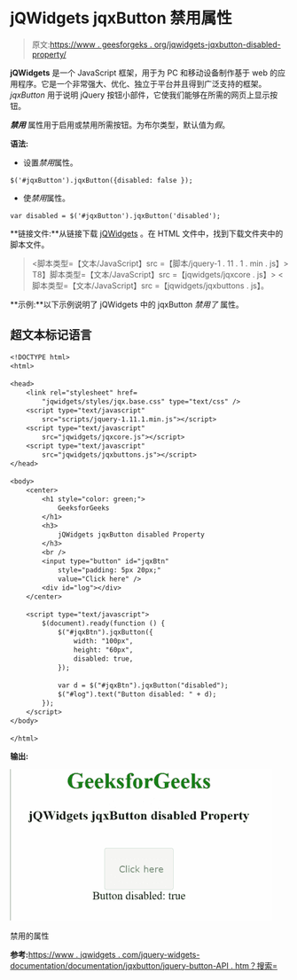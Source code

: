 # jQWidgets jqxButton 禁用属性

> 原文:[https://www . geesforgeks . org/jqwidgets-jqxbutton-disabled-property/](https://www.geeksforgeeks.org/jqwidgets-jqxbutton-disabled-property/)

**jQWidgets** 是一个 JavaScript 框架，用于为 PC 和移动设备制作基于 web 的应用程序。它是一个非常强大、优化、独立于平台并且得到广泛支持的框架。 *jqxButton* 用于说明 jQuery 按钮小部件，它使我们能够在所需的网页上显示按钮。

***禁用*** 属性用于启用或禁用所需按钮。为布尔类型，默认值为*假*。

**语法:**

*   设置*禁用*属性。

```
$('#jqxButton').jqxButton({disabled: false });
```

*   使*禁用*属性。

```
var disabled = $('#jqxButton').jqxButton('disabled');
```

**链接文件:**从链接下载 [jQWidgets](https://www.jqwidgets.com/download/) 。在 HTML 文件中，找到下载文件夹中的脚本文件。

> <link rel="”stylesheet”" href="”jqwidgets/styles/jqx.base.css”" type="”text/css”">
> <脚本类型=【文本/JavaScript】src =【脚本/jquery-1 . 11 . 1 . min . js】></脚本>
> T8】脚本类型=【文本/JavaScript】src =【jqwidgets/jqxcore . js】></脚本>
> <脚本类型=【文本/JavaScript】src =【jqwidgets/jqxbuttons . js】。

**示例:**以下示例说明了 jQWidgets 中的 jqxButton *禁用了* 属性。

## 超文本标记语言

```
<!DOCTYPE html>
<html>

<head>
    <link rel="stylesheet" href=
        "jqwidgets/styles/jqx.base.css" type="text/css" />
    <script type="text/javascript" 
        src="scripts/jquery-1.11.1.min.js"></script>
    <script type="text/javascript" 
        src="jqwidgets/jqxcore.js"></script>
    <script type="text/javascript" 
        src="jqwidgets/jqxbuttons.js"></script>
</head>

<body>
    <center>
        <h1 style="color: green;">
            GeeksforGeeks
        </h1>
        <h3>
            jQWidgets jqxButton disabled Property
        </h3>
        <br />
        <input type="button" id="jqxBtn" 
            style="padding: 5px 20px;" 
            value="Click here" />
        <div id="log"></div>
    </center>

    <script type="text/javascript">
        $(document).ready(function () {
            $("#jqxBtn").jqxButton({
                width: "100px",
                height: "60px",
                disabled: true,
            });

            var d = $("#jqxBtn").jqxButton("disabled");
            $("#log").text("Button disabled: " + d);
        });
    </script>
</body>

</html>
```

**输出:**

![](img/07391a7fb1ff1962bd747cf17cb80d38.png)

禁用的属性

**参考:**[https://www . jqwidgets . com/jquery-widgets-documentation/documentation/jqxbutton/jquery-button-API . htm？搜索=](https://www.jqwidgets.com/jquery-widgets-documentation/documentation/jqxbutton/jquery-button-api.htm?search=)